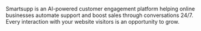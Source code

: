 Smartsupp is an AI-powered customer engagement platform helping online businesses automate support and boost sales through conversations 24/7. Every interaction with your website visitors is an opportunity to grow.

